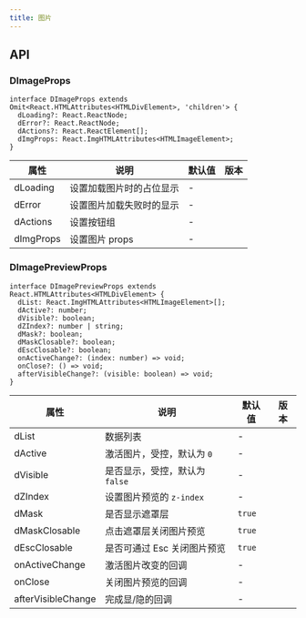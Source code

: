 ```yaml
---
title: 图片
---
```


## API

### DImageProps

```tsx
interface DImageProps extends Omit<React.HTMLAttributes<HTMLDivElement>, 'children'> {
  dLoading?: React.ReactNode;
  dError?: React.ReactNode;
  dActions?: React.ReactElement[];
  dImgProps: React.ImgHTMLAttributes<HTMLImageElement>;
}
```

<!-- prettier-ignore-start -->
| 属性 | 说明 | 默认值 | 版本 | 
| --- | --- | --- | --- | 
| dLoading | 设置加载图片时的占位显示 | - |  |
| dError | 设置图片加载失败时的显示 | - |  |
| dActions | 设置按钮组 | - |  |
| dImgProps | 设置图片 props | - |  |
<!-- prettier-ignore-end -->

### DImagePreviewProps

```tsx
interface DImagePreviewProps extends React.HTMLAttributes<HTMLDivElement> {
  dList: React.ImgHTMLAttributes<HTMLImageElement>[];
  dActive?: number;
  dVisible?: boolean;
  dZIndex?: number | string;
  dMask?: boolean;
  dMaskClosable?: boolean;
  dEscClosable?: boolean;
  onActiveChange?: (index: number) => void;
  onClose?: () => void;
  afterVisibleChange?: (visible: boolean) => void;
}
```

<!-- prettier-ignore-start -->
| 属性 | 说明 | 默认值 | 版本 | 
| --- | --- | --- | --- | 
| dList | 数据列表 | - |  |
| dActive | 激活图片，受控，默认为 `0` | - |  |
| dVisible | 是否显示，受控，默认为 `false` | - |  |
| dZIndex | 设置图片预览的 `z-index` | - |  |
| dMask | 是否显示遮罩层 | `true` |  |
| dMaskClosable | 点击遮罩层关闭图片预览 | `true` |  |
| dEscClosable | 是否可通过 Esc 关闭图片预览 | `true` |  |
| onActiveChange | 激活图片改变的回调 | - |  |
| onClose | 关闭图片预览的回调 | - |  |
| afterVisibleChange | 完成显/隐的回调 | - |  |
<!-- prettier-ignore-end -->
